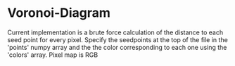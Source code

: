 # Voronoi-Diagram
Current implementation is a brute force calculation of the distance to each seed point for every pixel.
Specify the seedpoints at the top of the file in the 'points' numpy array and the the color corresponding to each one using the 'colors' array. Pixel map is RGB
